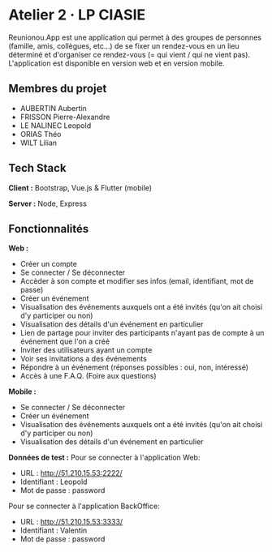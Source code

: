 # Atelier 2 · LP CIASIE

Reunionou.App est une application qui permet à des groupes de personnes (famille, amis, collègues, etc...)
de se fixer un rendez-vous en un lieu déterminé et d'organiser ce rendez-vous (= qui vient / qui ne vient pas).
L'application est disponible en version web et en version mobile.

## Membres du projet
- AUBERTIN Aubertin
- FRISSON Pierre-Alexandre
- LE NALINEC Leopold 
- ORIAS Théo
- WILT Lilian


## Tech Stack

**Client :** Bootstrap, Vue.js & Flutter (mobile)

**Server :** Node, Express


## Fonctionnalités

**Web :**
- Créer un compte
- Se connecter / Se déconnecter
- Accèder à son compte et modifier ses infos (email, identifiant, mot de passe)
- Créer un événement
- Visualisation des événements auxquels ont a été invités (qu'on ait choisi d'y participer ou non)
- Visualisation des détails d'un événement en particulier
- Lien de partage pour inviter des participants n'ayant pas de compte à un événement que l'on a créé
- Inviter des utilisateurs ayant un compte
- Voir ses invitations a des événements
- Répondre à un événement (réponses possibles : oui, non, intéressé)
- Accès à une F.A.Q. (Foire aux questions)



**Mobile :**
- Se connecter / Se déconnecter
- Créer un événement
- Visualisation des événements auxquels ont a été invités (qu'on ait choisi d'y participer ou non)
- Visualisation des détails d'un événement en particulier


**Données de test :**
Pour se connecter à l'application Web:

- URL : http://51.210.15.53:2222/
- Identifiant : Leopold
- Mot de passe : password



Pour se connecter à l'application BackOffice:

- URL : http://51.210.15.53:3333/
- Identifiant : Valentin
- Mot de passe : password

